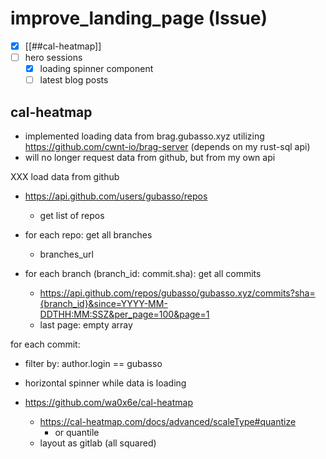 # improve_landing_page (Issue)

- [x] [[##cal-heatmap]]
- [ ] hero sessions
  - [x] loading spinner component
  - [ ] latest blog posts

## cal-heatmap

- implemented loading data from brag.gubasso.xyz utilizing https://github.com/cwnt-io/brag-server
(depends on my rust-sql api)
- will no longer request data from github, but from my own api

XXX load data from github


- https://api.github.com/users/gubasso/repos
  - get list of repos

- for each repo: get all branches
  - branches_url

- for each branch (branch_id: commit.sha): get all commits
  - https://api.github.com/repos/gubasso/gubasso.xyz/commits?sha={branch_id}&since=YYYY-MM-DDTHH:MM:SSZ&per_page=100&page=1
  - last page: empty array

for each commit:
  - filter by: author.login == gubasso

- horizontal spinner while data is loading

- https://github.com/wa0x6e/cal-heatmap
  - https://cal-heatmap.com/docs/advanced/scaleType#quantize
    - or quantile
  - layout as gitlab (all squared)
